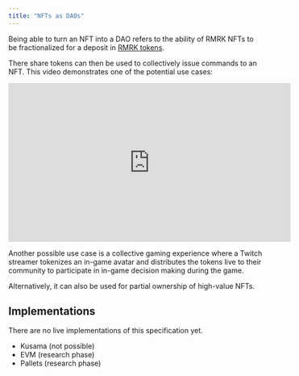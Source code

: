 ```yaml
---
title: "NFTs as DAOs"
---
```


Being able to turn an NFT into a DAO refers to the ability of RMRK NFTs to be fractionalized for a deposit in [RMRK tokens](https://singular.app/tokens).

There share tokens can then be used to collectively issue commands to an NFT. This video demonstrates one of the potential use cases:

<iframe width="560" height="315" src="https://www.youtube.com/embed/wMpwGo6wi_0" title="YouTube video player" frameborder="0" allow="accelerometer; autoplay; clipboard-write; encrypted-media; gyroscope; picture-in-picture" allowfullscreen></iframe>

Another possible use case is a collective gaming experience where a Twitch streamer tokenizes an in-game avatar and distributes the tokens live to their community to participate in in-game decision making during the game.

Alternatively, it can also be used for partial ownership of high-value NFTs.

## Implementations

There are no live implementations of this specification yet.

- Kusama (not possible)
- EVM (research phase)
- Pallets (research phase)